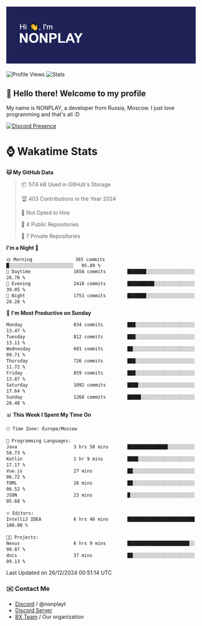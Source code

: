 ![Discord Presence](./header.png)
<br></br>
![Profile Views](https://komarev.com/ghpvc/?username=NONPLAYT&color=blue&style=for-the-badge)
![Stats](https://img.shields.io/badge/0%25-OPTIMIZED-orange?style=for-the-badge)


## :wave: Hello there! Welcome to my profile

My name is NONPLAY, a developer from Russia, Moscow. I just love programming and that's all :D

[![Discord Presence](https://lanyard.cnrad.dev/api/597087584090587177?showDisplayName=true)](https://discord.com/users/597087584090587177) 

# ⌚ Wakatime Stats

<!--START_SECTION:waka-->
**🐱 My GitHub Data** 

> 📦 57.6 kB Used in GitHub's Storage 
 > 
> 🏆 403 Contributions in the Year 2024
 > 
> 🚫 Not Opted to Hire
 > 
> 📜 4 Public Repositories 
 > 
> 🔑 7 Private Repositories 
 > 
**I'm a Night 🦉** 

```text
🌞 Morning                365 commits         █░░░░░░░░░░░░░░░░░░░░░░░░   05.89 % 
🌆 Daytime                1658 commits        ███████░░░░░░░░░░░░░░░░░░   26.78 % 
🌃 Evening                2418 commits        ██████████░░░░░░░░░░░░░░░   39.05 % 
🌙 Night                  1751 commits        ███████░░░░░░░░░░░░░░░░░░   28.28 % 
```
📅 **I'm Most Productive on Sunday** 

```text
Monday                   834 commits         ███░░░░░░░░░░░░░░░░░░░░░░   13.47 % 
Tuesday                  812 commits         ███░░░░░░░░░░░░░░░░░░░░░░   13.11 % 
Wednesday                601 commits         ██░░░░░░░░░░░░░░░░░░░░░░░   09.71 % 
Thursday                 726 commits         ███░░░░░░░░░░░░░░░░░░░░░░   11.72 % 
Friday                   859 commits         ███░░░░░░░░░░░░░░░░░░░░░░   13.87 % 
Saturday                 1092 commits        ████░░░░░░░░░░░░░░░░░░░░░   17.64 % 
Sunday                   1268 commits        █████░░░░░░░░░░░░░░░░░░░░   20.48 % 
```


📊 **This Week I Spent My Time On** 

```text
🕑︎ Time Zone: Europe/Moscow

💬 Programming Languages: 
Java                     3 hrs 58 mins       ███████████████░░░░░░░░░░   58.73 % 
Kotlin                   1 hr 9 mins         ████░░░░░░░░░░░░░░░░░░░░░   17.17 % 
Vue.js                   27 mins             ██░░░░░░░░░░░░░░░░░░░░░░░   06.72 % 
TOML                     26 mins             ██░░░░░░░░░░░░░░░░░░░░░░░   06.52 % 
JSON                     23 mins             █░░░░░░░░░░░░░░░░░░░░░░░░   05.68 % 

🔥 Editors: 
IntelliJ IDEA            6 hrs 46 mins       █████████████████████████   100.00 % 

🐱‍💻 Projects: 
Nexus                    6 hrs 9 mins        ███████████████████████░░   90.87 % 
docs                     37 mins             ██░░░░░░░░░░░░░░░░░░░░░░░   09.13 % 
```


 Last Updated on 26/12/2024 00:51:14 UTC
<!--END_SECTION:waka-->

### ✉️ Contact Me

- [Discord](https://discord.com/users/597087584090587177) / @nonplayt
- [Discord Server](https://discord.gg/p7cxhw7E2M)
- [BX Team](https://github.com/BX-Team) / Our organization
